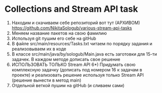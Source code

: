 # Collections and Stream API task

1) Находим и скачиваем себе репозиторий вот тут (АРХИВОМ) https://github.com/NikitaSologub/various-stream-api-tasks
2) Меняем название пакетов на свою фамилию
3) Используя git пушим его себе на gitHub
3) В файле src/main/resources/Tasks.txt читаем по порядку задания и реализовываем их в коде
4) В классе src/main/java/by/sologub/Main.java есть заготовки для 15-ти задачек. В каждом методе дописать свое решение
5) ИСПОЛЬЗОВАТЬ ТОЛЬКО Stream API
6*) Придумать свою комплексную задачку (дописать под номером 16 к задачам в проекте) и реализовать решение
    используя только Stream API (решение вынести в метод main)
7) Отдельной веткой пушим на gitHub (и сливаем сами)